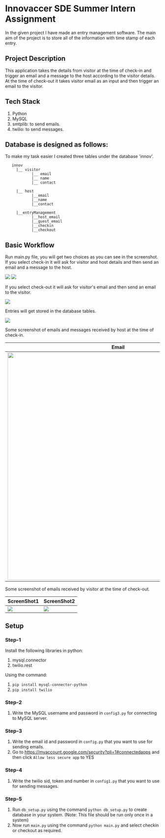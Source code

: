 # Innovaccer SDE Summer Intern Assignment

In the given project I have made an entry management software.
The main aim of the project is to store all of the information with time stamp of each entry.

## Project Description

This application takes the details from visitor at the time of check-in and trigger an email and a message to the host according to the visitor details. At the time of check-out it takes visitor email as an input and then trigger an email to the visitor. 

## Tech Stack

1. Python
2. MySQL
3. smtplib: to send emails.
4. twilio: to send messages.

## Database is designed as follows:

To make my task easier I created three tables under the database 'innov'.
``` 
   innov
     |__ visitor
            |__ email
            |__ name
            |__ contact
            
     |__ host
            |__email
            |__name
            |__contact
            
     |__entryManagement
            |__host_email
            |__guest_email
            |__checkin
            |__checkout
  ```


## Basic Workflow

Run main.py file, you will get two choices as you can see in the screenshot.
If you select check-in it will ask for visitor and host details and then send an email and a message to the host.

![](https://github.com/akshat220/Innovaccer/blob/master/checkint1.png) 
![](https://github.com/akshat220/Innovaccer/blob/master/checkint2.png)


If you select check-out it will ask for visitor's email and then send an email to the visitor.

![](https://github.com/akshat220/Innovaccer/blob/master/checkout_terminal.png)


Entries will get stored in the database tables.

![](https://github.com/akshat220/Innovaccer/blob/master/database.png)


Some screenshot of emails and messages received by host at the time of check-in.

Email | Message
------------ | -------------
<img src="https://github.com/akshat220/Innovaccer/blob/master/sent_to_host.png" width="720" height="740"> | ![](https://github.com/akshat220/Innovaccer/blob/master/msg_sent_to_host.jpg)



Some screenshot of emails received by visitor at the time of check-out.

ScreenShot1 | ScreenShot2
------------ | -------------
![](https://github.com/akshat220/Innovaccer/blob/master/byvisitor1.jpg) | ![](https://github.com/akshat220/Innovaccer/blob/master/byvisitor2.jpg)


## Setup

### Step-1

Install the following libraries in python:
1. mysql.connector
2. twilio.rest

Using the command:

1. ```pip install mysql-connector-python```
2. ```pip install twilio```

### Step-2

1. Write the MySQL username and password in ```config3.py``` for connecting to MySQL server.

### Step-3

1. Write the email id and password in ```config.py``` that you want to use for sending emails.
2. Go to https://myaccount.google.com/security?pli=1#connectedapps and then click ```Allow less secure app``` to YES

### Step-4

1. Write the twilio sid, token and number in ```config1.py``` that you want to use for sending messages.

### Step-5

1. Run ```db_setup.py``` using the command
   ```python db_setup.py```
   to create database in your system. (Note: This file should be run only once in a system)
2. Now run ```main.py``` using the command
   ```python main.py```
   and select checkin or checkout as required.


